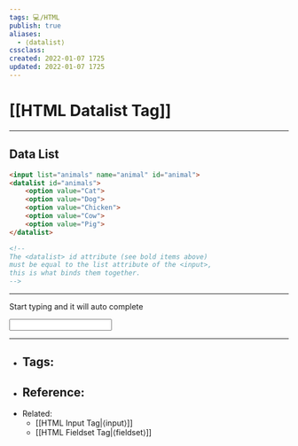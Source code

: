 ```yaml
---
tags: 💻️/HTML 
publish: true
aliases: 
  - ⟨datalist⟩
cssclass: 
created: 2022-01-07 1725
updated: 2022-01-07 1725
---
```


# [[HTML Datalist Tag]]

---

## Data List

```html
<input list="animals" name="animal" id="animal">
<datalist id="animals">
    <option value="Cat">
    <option value="Dog">
    <option value="Chicken">
    <option value="Cow">
    <option value="Pig">
</datalist>

<!--
The <datalist> id attribute (see bold items above) 
must be equal to the list attribute of the <input>, 
this is what binds them together.
-->

```

---

Start typing and it will auto complete

<input list="animals" name="animal" id="animal">
<datalist id="animals">
    <option value="Cat">
    <option value="Dog">
    <option value="Chicken">
    <option value="Cow">
    <option value="Pig">
</datalist>

---

- Tags: 
	- 
- Reference:
	- 
- Related:
	- [[HTML Input Tag|⟨input⟩]]
	- [[HTML Fieldset Tag|⟨fieldset⟩]]
